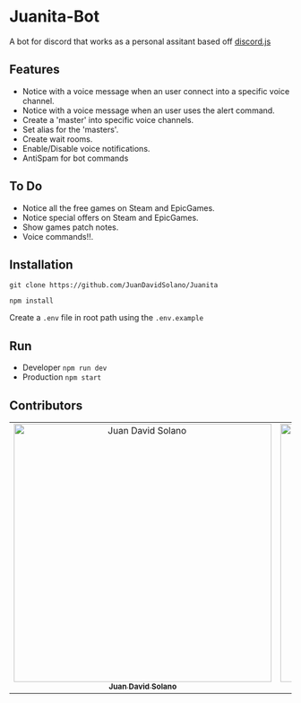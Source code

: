 # **Juanita-Bot**

A bot for discord that works as a personal assitant based off
[discord.js](https://github.com/hydrabolt/discord.js/)

## Features

-   Notice with a voice message when an user connect into a specific voice channel.
-   Notice with a voice message when an user uses the alert command.
-   Create a 'master' into specific voice channels.
-   Set alias for the 'masters'.
-   Create wait rooms.
-   Enable/Disable voice notifications.
-   AntiSpam for bot commands

## To Do

-   Notice all the free games on Steam and EpicGames.
-   Notice special offers on Steam and EpicGames.
-   Show games patch notes.
-   Voice commands!!.

## Installation

`git clone https://github.com/JuanDavidSolano/Juanita`

`npm install`

Create a `.env` file in root path using the `.env.example`

## Run

-   Developer `npm run dev`
-   Production `npm start`

## Contributors

<table>
  <tr>
    <td align="center"><a href="https://github.com/JuanDavidSolano"><img src="https://avatars1.githubusercontent.com/u/25392841?s=400&u=0f026b766b8e480377ce01a2f6fa9cc4799a3eef&v=4" width="460" alt="Juan David Solano"/><br /><sub><b>Juan David Solano</b></sub></a></td>
    <td align="center"><a href="https://github.com/yonnyce"><img src="https://avatars3.githubusercontent.com/u/12057886?s=400&v=4" width="460" alt="Jonatan Quiroz"/><br /><sub><b>Jonatan Quiroz</b></sub></a></td>
  </tr>
<table>
